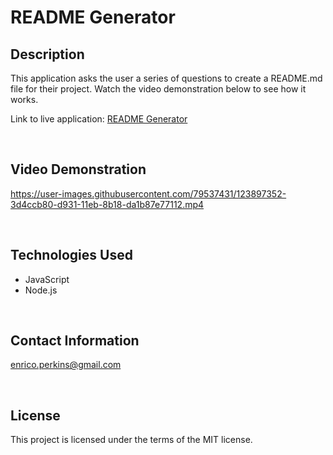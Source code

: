 # README Generator

## Description
This application asks the user a series of questions to create a README.md file for their project. Watch the video demonstration below to see how it works.

Link to live application: [README Generator](https://evperkinsjr.github.io/readme-generator/)

<p>&nbsp</p>

## Video Demonstration
https://user-images.githubusercontent.com/79537431/123897352-3d4ccb80-d931-11eb-8b18-da1b87e77112.mp4
<p>&nbsp</p>

## Technologies Used
- JavaScript
- Node.js

<p>&nbsp</p>

## Contact Information
<enrico.perkins@gmail.com>

<p>&nbsp</p>

## License
This project is licensed under the terms of the MIT license.
